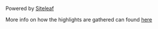 Powered by [Siteleaf](http://www.siteleaf.com)

More info on how the highlights are gathered can found [here](https://medium.com/@sawyerh/how-i-m-exporting-my-highlights-from-the-grasps-of-ibooks-and-kindle-ce6a6031b298#.bvkla7tec)

